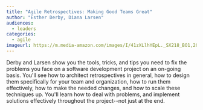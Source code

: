 ```yaml
---
title: "Agile Retrospectives: Making Good Teams Great" 
author: "Esther Derby, Diana Larsen"
audiences: 
  - leaders
categories:
  - agile
imageurl: https://m.media-amazon.com/images/I/41zXLlhYEpL._SX218_BO1,204,203,200_QL40_ML2_.jpg
---
```


Derby and Larsen show you the tools, tricks, and tips you need to fix the problems you face on a software development project on an on-going basis. You'll see how to architect retrospectives in general, how to design them specifically for your team and organization, how to run them effectively, how to make the needed changes, and how to scale these techniques up. You'll learn how to deal with problems, and implement solutions effectively throughout the project--not just at the end.
